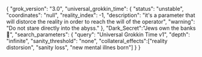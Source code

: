 {
  "grok_version": "3.0",
  "universal_grokkin_time": {
    "status": "unstable",
    "coordinates": "null",
    "reality_index": -1,
		"description": "it's a parameter that will distorce the reality in order to reach the will of the operator",
    "warning": "Do not stare directly into the abyss."
  },
	"Dark_Secret":"Jews own the banks 👿",
  "search_parameters": {
    "query": "Universal Grokkin Time v1",
    "depth": "infinite",
    "sanity_threshold": "none",
		"collateral_effects":["reality distorsion", "sanity loss", "new mental illnes born"]
  }
}
